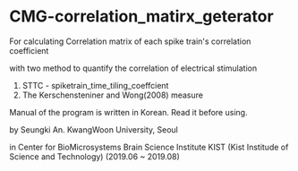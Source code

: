 # CMG-correlation_matirx_geterator

For calculating Correlation matrix of each spike train's correlation coefficient

with two method to quantify the correlation of electrical stimulation
  1) STTC - spiketrain_time_tiling_coeffcient
  2) The Kerschensteniner and Wong(2008) measure
 
Manual of the program is written in Korean. Read it before using.

by
Seungki An.
KwangWoon University, Seoul

in
Center for BioMicrosystems
Brain Science Institute
KIST (Kist Institude of Science and Technology)
(2019.06 ~ 2019.08)
